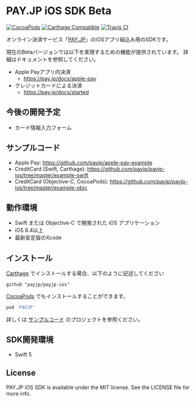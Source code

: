 # PAY.JP iOS SDK Beta
[![CocoaPods](https://img.shields.io/cocoapods/v/PAYJP.svg)](https://github.com/payjp/payjp-ios)
[![Carthage Compatible](https://img.shields.io/badge/Carthage-compatible-4BC51D.svg?style=flat)](https://github.com/Carthage/Carthage)
[![Travis CI](https://api.travis-ci.org/payjp/payjp-ios.svg?branch=master)](https://travis-ci.org/payjp/payjp-ios)

オンライン決済サービス「[PAY.JP](https://pay.jp/)」のiOSアプリ組込み用のSDKです。

現在のBetaバージョンでは以下を実現するための機能が提供されています。
詳細はドキュメントを参照してください。

- Apple Payアプリ内決済
  - https://pay.jp/docs/apple-pay
- クレジットカードによる決済
  - https://pay.jp/docs/started

## 今後の開発予定

- カード情報入力フォーム

## サンプルコード

- Apple Pay: https://github.com/payjp/apple-pay-example
- CreditCard (Swift, Carthage): https://github.com/payjp/payjp-ios/tree/master/example-swift
- CreditCard (Objective-C, CocoaPods): https://github.com/payjp/payjp-ios/tree/master/example-objc

## 動作環境

- Swift または Objective-C で開発された iOS アプリケーション
- iOS 8.4以上
- 最新安定版のXcode

## インストール

[Carthage](https://github.com/Carthage/Carthage) でインストールする場合、以下のように記述してください
```
github "payjp/payjp-ios"
```

[CocoaPods](http://cocoapods.org) でもインストールすることができます。

```ruby
pod 'PAYJP'
```

詳しくは [サンプルコード](https://github.com/payjp/apple-pay-example) のプロジェクトを参照ください。

## SDK開発環境

- Swift 5

## License

PAY.JP iOS SDK is available under the MIT license. See the LICENSE file for more info.
